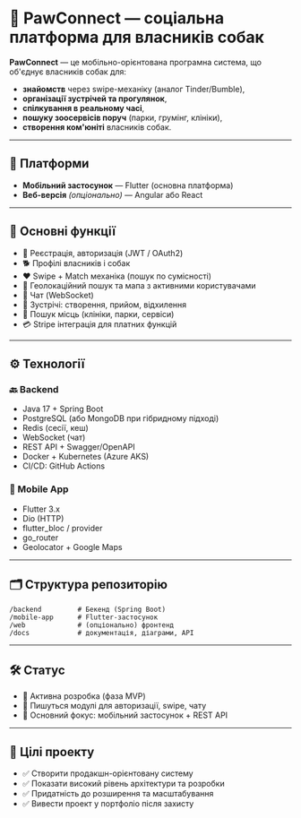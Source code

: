 # 🐾 PawConnect — соціальна платформа для власників собак

**PawConnect** — це мобільно-орієнтована програмна система, що об'єднує власників собак для:
- **знайомств** через swipe-механіку (аналог Tinder/Bumble),
- **організації зустрічей та прогулянок**,
- **спілкування в реальному часі**,
- **пошуку зоосервісів поруч** (парки, грумінг, клініки),
- **створення ком'юніті** власників собак.

---

## 📱 Платформи

- **Мобільний застосунок** — Flutter (основна платформа)
- **Веб-версія** *(опціонально)* — Angular або React

---

## 🧩 Основні функції

- 🔐 Реєстрація, авторизація (JWT / OAuth2)
- 🐕 Профілі власників і собак
- ❤️ Swipe + Match механіка (пошук по сумісності)
- 📍 Геолокаційний пошук та мапа з активними користувачами
- 💬 Чат (WebSocket)
- 📅 Зустрічі: створення, прийом, відхилення
- 📌 Пошук місць (клініки, парки, сервіси)
- 💳 Stripe інтеграція для платних функцій

---

## ⚙️ Технології

### 🔙 Backend
- Java 17 + Spring Boot
- PostgreSQL (або MongoDB при гібридному підході)
- Redis (сесії, кеш)
- WebSocket (чат)
- REST API + Swagger/OpenAPI
- Docker + Kubernetes (Azure AKS)
- CI/CD: GitHub Actions

### 📱 Mobile App
- Flutter 3.x
- Dio (HTTP)
- flutter_bloc / provider
- go_router
- Geolocator + Google Maps

---

## 🗂️ Структура репозиторію

```
/backend         # Бекенд (Spring Boot)
/mobile-app      # Flutter-застосунок
/web             # (опціонально) фронтенд
/docs            # документація, діаграми, API
```

---

## 🛠️ Статус

- 🔧 Активна розробка (фаза MVP)
- 🧪 Пишуться модулі для авторизації, swipe, чату
- 🎯 Основний фокус: мобільний застосунок + REST API

---

## 📝 Цілі проекту

- ✅ Створити продакшн-орієнтовану систему
- ✅ Показати високий рівень архітектури та розробки
- ✅ Придатність до розширення та масштабування
- ✅ Вивести проект у портфоліо після захисту
